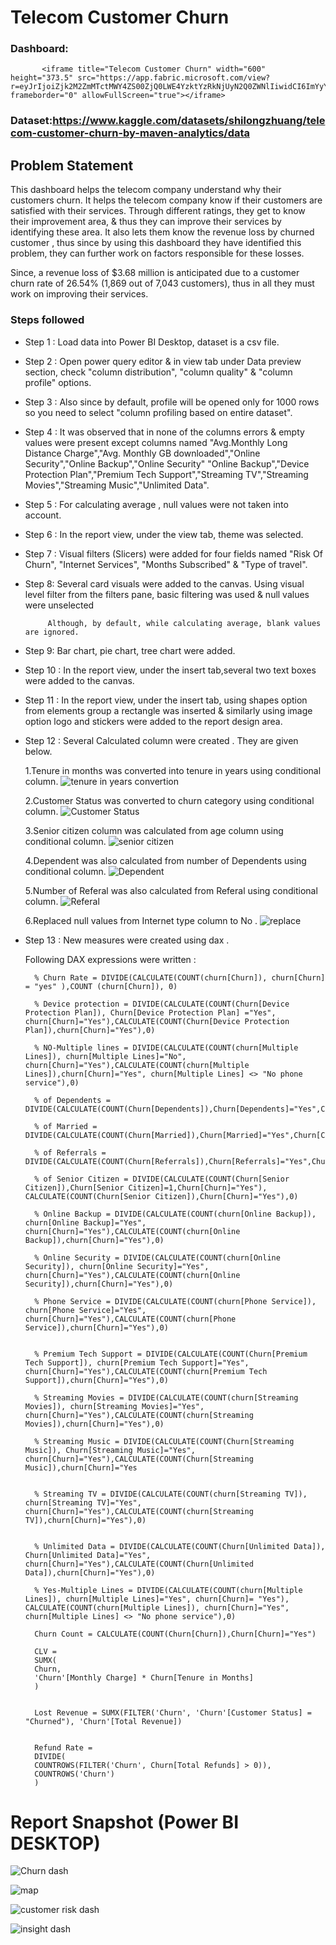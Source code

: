 
# Telecom Customer Churn 

### Dashboard: 
           <iframe title="Telecom Customer Churn" width="600" height="373.5" src="https://app.fabric.microsoft.com/view?r=eyJrIjoiZjk2M2ZmMTctMWY4ZS00ZjQ0LWE4YzktYzRkNjUyN2Q0ZWNlIiwidCI6ImYyYWY5N2MyLTFiODUtNDQwOC05YTc5LTBjNjI0N2M4YTQ0YiJ9&pageName=96ef0393d5926c07e19e" frameborder="0" allowFullScreen="true"></iframe>

### Dataset:https://www.kaggle.com/datasets/shilongzhuang/telecom-customer-churn-by-maven-analytics/data

## Problem Statement

This dashboard helps the telecom company understand why their customers churn. It helps the telecom company know if their customers are satisfied with their services. Through different ratings, they get to know their improvement area, & thus they can improve their services by identifying these area. It also lets them know the revenue loss by churned customer , thus since by using this dashboard they have identified this problem, they can further work on factors responsible for these losses.

Since, a revenue loss of $3.68 million is anticipated due to a customer churn rate of 26.54% (1,869 out of 7,043 customers), thus in all they must work on improving their services. 

### Steps followed 

- Step 1 : Load data into Power BI Desktop, dataset is a csv file.
- Step 2 : Open power query editor & in view tab under Data preview section, check "column distribution", "column quality" & "column profile" options.
- Step 3 : Also since by default, profile will be opened only for 1000 rows so you need to select "column profiling based on entire dataset".
- Step 4 : It was observed that in none of the columns errors & empty values were present except columns named "Avg.Monthly Long Distance Charge","Avg. Monthly GB downloaded","Online Security","Online Backup","Online Security" "Online Backup","Device Protection Plan","Premium Tech Support","Streaming TV","Streaming Movies","Streaming Music","Unlimited Data".
- Step 5 : For calculating average , null values were not taken into account.
- Step 6 : In the report view, under the view tab, theme was selected.
- Step 7 : Visual filters (Slicers) were added for four fields named "Risk Of Churn", "Internet Services", "Months Subscribed" & "Type of travel".
- Step 8: Several card visuals were added to the canvas.
           Using visual level filter from the filters pane, basic filtering was used & null values were unselected 
           
           Although, by default, while calculating average, blank values are ignored.
- Step 9: Bar chart, pie chart, tree chart were added. 
- Step 10 : In the report view, under the insert tab,several two text boxes were added to the canvas.
- Step 11 : In the report view, under the insert tab, using shapes option from elements group a rectangle was inserted & similarly using image option logo and stickers  were  added to the report design area.
- Step 12 : Several  Calculated column were created . They are given below.

   1.Tenure in months  was converted into tenure in years using conditional column.
![tenure in years convertion](https://github.com/user-attachments/assets/3eaf53a2-c513-4dc7-801c-781d725c69c7)
   
   2.Customer Status was converted to churn category using conditional column.
![Customer Status](https://github.com/user-attachments/assets/69fd2973-8f90-41c8-a0bc-e18578c00e07)
   
   3.Senior citizen column was calculated from age column using conditional column.
   ![senior citizen](https://github.com/user-attachments/assets/f71eeaf2-90f3-406d-a7c6-75820356d8c1)

   4.Dependent was also calculated from number of Dependents using conditional column.
   ![Dependent](https://github.com/user-attachments/assets/836581c9-a1d0-4817-b7d0-139ab772456e)
   
   5.Number of Referal  was also calculated from Referal  using conditional column.
   ![Referal](https://github.com/user-attachments/assets/3836d529-6640-4435-ad2e-17909f666f7b)

   6.Replaced null values from Internet type column to No .
  ![replace](https://github.com/user-attachments/assets/98abc469-453a-453b-8c7b-0c2da00eb52b)

- Step 13 : New measures were created using dax .

   Following DAX expressions were written :

        % Churn Rate = DIVIDE(CALCULATE(COUNT(churn[Churn]), churn[Churn] = "yes" ),COUNT (churn[Churn]), 0)
        
        % Device protection = DIVIDE(CALCULATE(COUNT(Churn[Device Protection Plan]), Churn[Device Protection Plan] ="Yes", churn[Churn]="Yes"),CALCULATE(COUNT(Churn[Device Protection Plan]),churn[Churn]="Yes"),0)

        % NO-Multiple lines = DIVIDE(CALCULATE(COUNT(churn[Multiple Lines]), churn[Multiple Lines]="No", churn[Churn]="Yes"),CALCULATE(COUNT(churn[Multiple Lines]),churn[Churn]="Yes", churn[Multiple Lines] <> "No phone service"),0)

        % of Dependents = DIVIDE(CALCULATE(COUNT(Churn[Dependents]),Churn[Dependents]="Yes",Churn[Churn]="Yes"),CALCULATE(COUNT(Churn[Dependents]),Churn[Churn]="Yes"),0)

        % of Married = DIVIDE(CALCULATE(COUNT(Churn[Married]),Churn[Married]="Yes",Churn[Churn]="Yes"),CALCULATE(COUNT(Churn[Married]),Churn[Churn]="Yes"),0)

        % of Referrals = DIVIDE(CALCULATE(COUNT(Churn[Referrals]),Churn[Referrals]="Yes",Churn[Churn]="Yes"),CALCULATE(COUNT(Churn[Referrals]),Churn[Churn]="Yes"),0)

        % of Senior Citizen = DIVIDE(CALCULATE(COUNT(Churn[Senior Citizen]),Churn[Senior Citizen]=1,Churn[Churn]="Yes"), CALCULATE(COUNT(Churn[Senior Citizen]),Churn[Churn]="Yes"),0)

        % Online Backup = DIVIDE(CALCULATE(COUNT(churn[Online Backup]), churn[Online Backup]="Yes", churn[Churn]="Yes"),CALCULATE(COUNT(churn[Online Backup]),churn[Churn]="Yes"),0)

        % Online Security = DIVIDE(CALCULATE(COUNT(churn[Online Security]), churn[Online Security]="Yes", churn[Churn]="Yes"),CALCULATE(COUNT(churn[Online Security]),churn[Churn]="Yes"),0)

        % Phone Service = DIVIDE(CALCULATE(COUNT(churn[Phone Service]), churn[Phone Service]="Yes", churn[Churn]="Yes"),CALCULATE(COUNT(churn[Phone Service]),churn[Churn]="Yes"),0)


        % Premium Tech Support = DIVIDE(CALCULATE(COUNT(Churn[Premium Tech Support]), churn[Premium Tech Support]="Yes", churn[Churn]="Yes"),CALCULATE(COUNT(churn[Premium Tech Support]),churn[Churn]="Yes"),0)

        % Streaming Movies = DIVIDE(CALCULATE(COUNT(churn[Streaming Movies]), churn[Streaming Movies]="Yes", churn[Churn]="Yes"),CALCULATE(COUNT(churn[Streaming Movies]),churn[Churn]="Yes"),0)

        % Streaming Music = DIVIDE(CALCULATE(COUNT(Churn[Streaming Music]), Churn[Streaming Music]="Yes", churn[Churn]="Yes"),CALCULATE(COUNT(Churn[Streaming Music]),churn[Churn]="Yes


        % Streaming TV = DIVIDE(CALCULATE(COUNT(churn[Streaming TV]), churn[Streaming TV]="Yes", churn[Churn]="Yes"),CALCULATE(COUNT(churn[Streaming TV]),churn[Churn]="Yes"),0)


        % Unlimited Data = DIVIDE(CALCULATE(COUNT(Churn[Unlimited Data]), Churn[Unlimited Data]="Yes", churn[Churn]="Yes"),CALCULATE(COUNT(Churn[Unlimited Data]),churn[Churn]="Yes"),0)

        % Yes-Multiple Lines = DIVIDE(CALCULATE(COUNT(churn[Multiple Lines]), churn[Multiple Lines]="Yes", churn[Churn]= "Yes"), CALCULATE(COUNT(churn[Multiple Lines]), churn[Churn]="Yes", churn[Multiple Lines] <> "No phone service"),0)

        Churn Count = CALCULATE(COUNT(Churn[Churn]),Churn[Churn]="Yes")

        CLV = 
        SUMX(
        Churn,
        'Churn'[Monthly Charge] * Churn[Tenure in Months]
        )


        Lost Revenue = SUMX(FILTER('Churn', 'Churn'[Customer Status] = "Churned"), 'Churn'[Total Revenue])


        Refund Rate = 
        DIVIDE(
        COUNTROWS(FILTER('Churn', Churn[Total Refunds] > 0)),
        COUNTROWS('Churn')
        )


 
 # Report Snapshot (Power BI DESKTOP)

 
![Churn dash](https://github.com/user-attachments/assets/58bcf750-0eba-4944-88f0-ee03fa85f58f)

![map](https://github.com/user-attachments/assets/1faf2bed-22f8-42ad-a2a1-98036f4c2107)

![customer risk dash](https://github.com/user-attachments/assets/2646e5fb-9ff1-4064-8bc8-b85b236d2015)

![insight dash](https://github.com/user-attachments/assets/e9cadaad-1f8c-4506-bc62-bef702170928)



